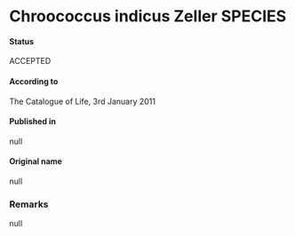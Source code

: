 Chroococcus indicus Zeller SPECIES
=======

#### Status
ACCEPTED

#### According to
The Catalogue of Life, 3rd January 2011

#### Published in
null

#### Original name
null

### Remarks
null